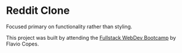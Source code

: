 # Reddit Clone

Focused primary on functionality rather than styling.

This project was built by attending the [Fullstack WebDev Bootcamp](https://flaviocopes.com) by Flavio Copes.
